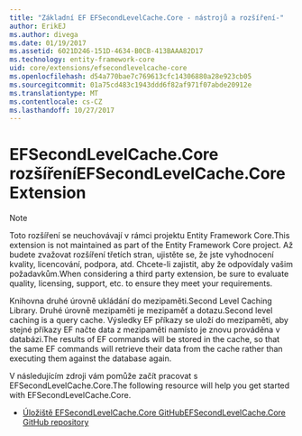 ```yaml
---
title: "Základní EF EFSecondLevelCache.Core - nástrojů a rozšíření-"
author: ErikEJ
ms.author: divega
ms.date: 01/19/2017
ms.assetid: 6021D246-151D-4634-B0CB-413BAAA82D17
ms.technology: entity-framework-core
uid: core/extensions/efsecondlevelcache-core
ms.openlocfilehash: d54a770bae7c769613cfc14306880a28e923cb05
ms.sourcegitcommit: 01a75cd483c1943ddd6f82af971f07abde20912e
ms.translationtype: MT
ms.contentlocale: cs-CZ
ms.lasthandoff: 10/27/2017
---
```

# <a name="efsecondlevelcachecore-extension"></a><span data-ttu-id="2dc9c-102">EFSecondLevelCache.Core rozšíření</span><span class="sxs-lookup"><span data-stu-id="2dc9c-102">EFSecondLevelCache.Core Extension</span></span>

> [!NOTE]  
> <span data-ttu-id="2dc9c-103">Toto rozšíření se neuchovávají v rámci projektu Entity Framework Core.</span><span class="sxs-lookup"><span data-stu-id="2dc9c-103">This extension is not maintained as part of the Entity Framework Core project.</span></span> <span data-ttu-id="2dc9c-104">Až budete zvažovat rozšíření třetích stran, ujistěte se, že jste vyhodnocení kvality, licencování, podpora, atd. Chcete-li zajistit, aby že odpovídaly vašim požadavkům.</span><span class="sxs-lookup"><span data-stu-id="2dc9c-104">When considering a third party extension, be sure to evaluate quality, licensing, support, etc. to ensure they meet your requirements.</span></span>

<span data-ttu-id="2dc9c-105">Knihovna druhé úrovně ukládání do mezipaměti.</span><span class="sxs-lookup"><span data-stu-id="2dc9c-105">Second Level Caching Library.</span></span> <span data-ttu-id="2dc9c-106">Druhé úrovně mezipaměti je mezipaměť a dotazu.</span><span class="sxs-lookup"><span data-stu-id="2dc9c-106">Second level caching is a query cache.</span></span> <span data-ttu-id="2dc9c-107">Výsledky EF příkazy se uloží do mezipaměti, aby stejné příkazy EF načte data z mezipaměti namísto je znovu prováděna v databázi.</span><span class="sxs-lookup"><span data-stu-id="2dc9c-107">The results of EF commands will be stored in the cache, so that the same EF commands will retrieve their data from the cache rather than executing them against the database again.</span></span>

<span data-ttu-id="2dc9c-108">V následujícím zdroji vám pomůže začít pracovat s EFSecondLevelCache.Core.</span><span class="sxs-lookup"><span data-stu-id="2dc9c-108">The following resource will help you get started with EFSecondLevelCache.Core.</span></span>
* [<span data-ttu-id="2dc9c-109">Úložiště EFSecondLevelCache.Core GitHub</span><span class="sxs-lookup"><span data-stu-id="2dc9c-109">EFSecondLevelCache.Core GitHub repository</span></span>](https://github.com/VahidN/EFSecondLevelCache.Core/)
